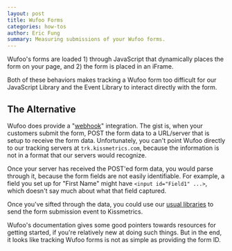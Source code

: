```yaml
---
layout: post
title: Wufoo Forms
categories: how-tos
author: Eric Fung
summary: Measuring submissions of your Wufoo forms.
---
```

Wufoo's forms are loaded 1) through JavaScript that dynamically places the form on your page, and 2) the form is placed in an iFrame.

Both of these behaviors makes tracking a Wufoo form too difficult for our JavaScript Library and the Event Library to interact directly with the form. 

## The Alternative

Wufoo does provide a "[webhook][webhook]" integration. The gist is, when your customers submit the form, POST the form data to a URL/server that is setup to receive the form data. Unfortunately, you can't point Wufoo directly to our tracking servers at `trk.kissmetrics.com`, because the information is not in a format that our servers would recognize.

Once your server has received the POST'ed form data, you would parse through it, because the form fields are not easily identifiable. For example, a field you set up for "First Name" might have `<input id="Field1" ...>`, which doesn't say much about what that field captured.

Once you've sifted through the data, you could use our [usual libraries][libraries] to send the form submission event to Kissmetrics.

Wufoo's documentation gives some good pointers towards resources for getting started, if you're relatively new at doing such things. But in the end, it looks like tracking Wufoo forms is not as simple as providing the form ID.

[webhook]: http://help.wufoo.com/articles/en_US/SurveyMonkeyArticleType/Webhooks
[libraries]: /apis
